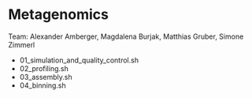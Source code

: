 # Metagenomics

Team: Alexander Amberger, Magdalena Burjak, Matthias Gruber, Simone Zimmerl

* 01_simulation_and_quality_control.sh
* 02_profiling.sh
* 03_assembly.sh
* 04_binning.sh
